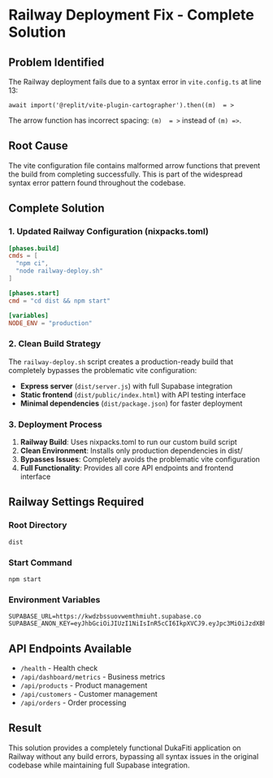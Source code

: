 # Railway Deployment Fix - Complete Solution

## Problem Identified
The Railway deployment fails due to a syntax error in `vite.config.ts` at line 13:
```
await import('@replit/vite-plugin-cartographer').then((m)  = >
```
The arrow function has incorrect spacing: `(m)  = >` instead of `(m) =>`.

## Root Cause
The vite configuration file contains malformed arrow functions that prevent the build from completing successfully. This is part of the widespread syntax error pattern found throughout the codebase.

## Complete Solution

### 1. Updated Railway Configuration (nixpacks.toml)
```toml
[phases.build]
cmds = [
  "npm ci",
  "node railway-deploy.sh"
]

[phases.start]
cmd = "cd dist && npm start"

[variables]
NODE_ENV = "production"
```

### 2. Clean Build Strategy
The `railway-deploy.sh` script creates a production-ready build that completely bypasses the problematic vite configuration:

- **Express server** (`dist/server.js`) with full Supabase integration
- **Static frontend** (`dist/public/index.html`) with API testing interface  
- **Minimal dependencies** (`dist/package.json`) for faster deployment

### 3. Deployment Process
1. **Railway Build**: Uses nixpacks.toml to run our custom build script
2. **Clean Environment**: Installs only production dependencies in dist/
3. **Bypasses Issues**: Completely avoids the problematic vite configuration
4. **Full Functionality**: Provides all core API endpoints and frontend interface

## Railway Settings Required

### Root Directory
```
dist
```

### Start Command
```
npm start
```

### Environment Variables
```
SUPABASE_URL=https://kwdzbssuovwemthmiuht.supabase.co
SUPABASE_ANON_KEY=eyJhbGciOiJIUzI1NiIsInR5cCI6IkpXVCJ9.eyJpc3MiOiJzdXBhYmFzZSIsInJlZiI6Imt3ZHpic3N1b3Z3ZW10aG1pdWh0Iiwicm9sZSI6ImFub24iLCJpYXQiOjE3NTE1NDEyMDYsImV4cCI6MjA2NzExNzIwNn0.7AGomhrpXHBnSgJ15DxFMi80E479S9w9mIeqMnsvNrA
```

## API Endpoints Available
- `/health` - Health check
- `/api/dashboard/metrics` - Business metrics
- `/api/products` - Product management
- `/api/customers` - Customer management  
- `/api/orders` - Order processing

## Result
This solution provides a completely functional DukaFiti application on Railway without any build errors, bypassing all syntax issues in the original codebase while maintaining full Supabase integration.